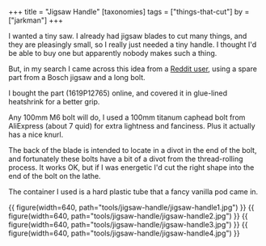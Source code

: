 +++
title = "Jigsaw Handle"
[taxonomies]
tags = ["things-that-cut"]
by = ["jarkman"]
+++

I wanted a tiny saw. I already had jigsaw blades to cut many things, and they are pleasingly small, so I really just needed a tiny handle. I thought I'd be able to buy one but apparently nobody makes such a thing.

But, in my search I came across this idea from a [Reddit user](https://www.reddit.com/r/handtools/comments/114j6rk/this_is_a_diy_tiny_handsaw_that_uses_tshank/), 
using a spare part from a Bosch jigsaw and a long bolt.

I bought the part (1619P12765) online, and covered it in glue-lined heatshrink for a better grip. 

Any 100mm M6 bolt will do, I used a 100mm titanum caphead bolt from AliExpress (about 7 quid) for extra lightness and fanciness. Plus it actually has a nice knurl. 

The back of the blade is intended to locate in a divot in the end of the bolt, and fortunately these bolts have a bit of a divot from the thread-rolling process. It works OK, but if I was energetic I'd cut the right shape into the end of the bolt on the lathe.

The container I used is a hard plastic tube that a fancy vanilla pod came in.

{{ figure(width=640, path="tools/jigsaw-handle/jigsaw-handle1.jpg") }}
{{ figure(width=640, path="tools/jigsaw-handle/jigsaw-handle2.jpg") }}
{{ figure(width=640, path="tools/jigsaw-handle/jigsaw-handle3.jpg") }}
{{ figure(width=640, path="tools/jigsaw-handle/jigsaw-handle4.jpg") }}


